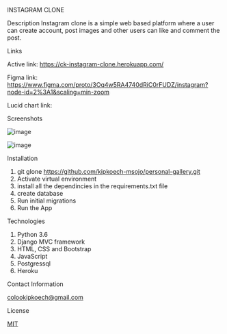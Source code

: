 INSTAGRAM CLONE

Description
Instagram clone is a simple web based platform where a user can create account, post images and other users can like and comment the post.

Links

Active link: https://ck-instagram-clone.herokuapp.com/

Figma link: https://www.figma.com/proto/3Oq4w5RA4740dRiC0rFUDZ/instagram?node-id=2%3A1&scaling=min-zoom

 Lucid chart link: 


Screenshots

![image](https://user-images.githubusercontent.com/68596898/99910120-5c311280-2cfd-11eb-95cf-b5538b2e07ee.png)

![image](https://user-images.githubusercontent.com/68596898/99910155-8c78b100-2cfd-11eb-856e-f547fc370503.png)


Installation
1. git glone https://github.com/kipkoech-msojo/personal-gallery.git
2. Activate virtual environment
3. install all the dependincies in the requirements.txt file
4. create database
5. Run initial migrations
6. Run the App

Technologies

1. Python 3.6
2. Django MVC framework
3. HTML, CSS and Bootstrap
4. JavaScript
5. Postgressql
6. Heroku

Contact Information

colookipkoech@gmail.com


License

[MIT](LICENSE.md)